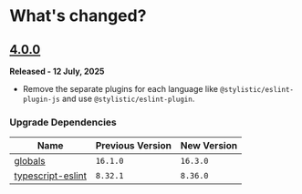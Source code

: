 # **What's changed?**

## [4.0.0](https://github.com/nishkohli96/eslint-config/tree/v4.0.0)
**Released - 12 July, 2025**

- Remove the separate plugins for each language like `@stylistic/eslint-plugin-js` and use `@stylistic/eslint-plugin`.

### Upgrade Dependencies

| Name | Previous Version | New Version |
|-|-|-|
|[globals](https://www.npmjs.com/package/globals)| `16.1.0` | `16.3.0`|
|[typescript-eslint](https://www.npmjs.com/package/typescript-eslint)| `8.32.1` | `8.36.0` |